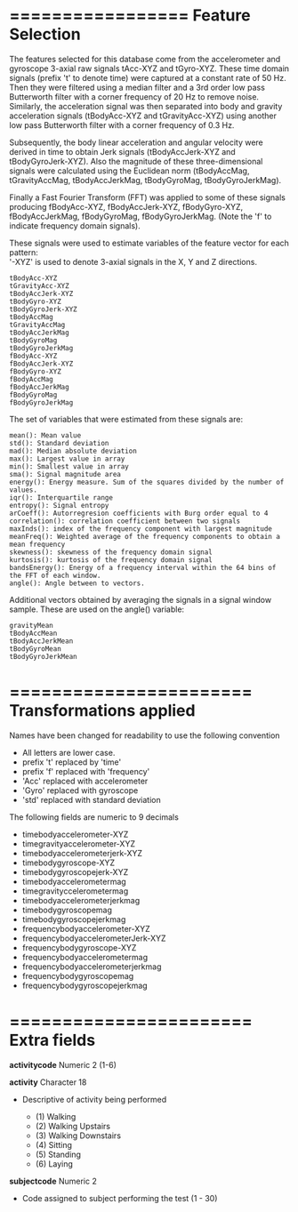 =================
Feature Selection 
=================

The features selected for this database come from the accelerometer and gyroscope 3-axial raw signals tAcc-XYZ and tGyro-XYZ. These time domain signals (prefix 't' to denote time) were captured at a constant rate of 50 Hz. Then they were filtered using a median filter and a 3rd order low pass Butterworth filter with a corner frequency of 20 Hz to remove noise. Similarly, the acceleration signal was then separated into body and gravity acceleration signals (tBodyAcc-XYZ and tGravityAcc-XYZ) using another low pass Butterworth filter with a corner frequency of 0.3 Hz. 

Subsequently, the body linear acceleration and angular velocity were derived in time to obtain Jerk signals (tBodyAccJerk-XYZ and tBodyGyroJerk-XYZ). Also the magnitude of these three-dimensional signals were calculated using the Euclidean norm (tBodyAccMag, tGravityAccMag, tBodyAccJerkMag, tBodyGyroMag, tBodyGyroJerkMag). 

Finally a Fast Fourier Transform (FFT) was applied to some of these signals producing fBodyAcc-XYZ, fBodyAccJerk-XYZ, fBodyGyro-XYZ, fBodyAccJerkMag, fBodyGyroMag, fBodyGyroJerkMag. (Note the 'f' to indicate frequency domain signals). 

These signals were used to estimate variables of the feature vector for each pattern:  
'-XYZ' is used to denote 3-axial signals in the X, Y and Z directions.

	tBodyAcc-XYZ
	tGravityAcc-XYZ
	tBodyAccJerk-XYZ
	tBodyGyro-XYZ
	tBodyGyroJerk-XYZ
	tBodyAccMag
	tGravityAccMag
	tBodyAccJerkMag
	tBodyGyroMag
	tBodyGyroJerkMag
	fBodyAcc-XYZ
	fBodyAccJerk-XYZ
	fBodyGyro-XYZ
	fBodyAccMag
	fBodyAccJerkMag
	fBodyGyroMag
	fBodyGyroJerkMag

The set of variables that were estimated from these signals are: 

	mean(): Mean value
	std(): Standard deviation
	mad(): Median absolute deviation 
	max(): Largest value in array
	min(): Smallest value in array
	sma(): Signal magnitude area
	energy(): Energy measure. Sum of the squares divided by the number of values. 
	iqr(): Interquartile range 
	entropy(): Signal entropy
	arCoeff(): Autorregresion coefficients with Burg order equal to 4
	correlation(): correlation coefficient between two signals
	maxInds(): index of the frequency component with largest magnitude
	meanFreq(): Weighted average of the frequency components to obtain a mean frequency
	skewness(): skewness of the frequency domain signal 
	kurtosis(): kurtosis of the frequency domain signal 
	bandsEnergy(): Energy of a frequency interval within the 64 bins of the FFT of each window.
	angle(): Angle between to vectors.

Additional vectors obtained by averaging the signals in a signal window sample. These are used on the angle() variable:

	gravityMean
	tBodyAccMean
	tBodyAccJerkMean
	tBodyGyroMean
	tBodyGyroJerkMean

=======================
Transformations applied
=======================

Names have been changed for readability to use the following convention

*	All letters are lower case.
*	prefix 't' replaced by 'time'
*	prefix 'f' replaced with 'frequency'
*	'Acc' replaced with accelerometer
*	'Gyro' replaced with gyroscope
*	'std' replaced with standard deviation

The following fields are numeric to 9 decimals

*	timebodyaccelerometer-XYZ
*	timegravityaccelerometer-XYZ
*	timebodyaccelerometerjerk-XYZ
*	timebodygyroscope-XYZ
*	timebodygyroscopejerk-XYZ
*	timebodyaccelerometermag
*	timegravityccelerometermag
*	timebodyaccelerometerjerkmag
*	timebodygyroscopemag
*	timebodygyroscopejerkmag
*	frequencybodyaccelerometer-XYZ
*	frequencybodyaccelerometerJerk-XYZ
*	frequencybodygyroscope-XYZ
*	frequencybodyaccelerometermag
*	frequencybodyaccelerometerjerkmag
*	frequencybodygyroscopemag
*	frequencybodygyroscopejerkmag


=======================
Extra fields
=======================

**activitycode**	Numeric 2 (1-6)

**activity**	Character 18
* Descriptive of activity being performed
 
	* (1) Walking
	* (2) Walking Upstairs
	* (3) Walking Downstairs
	* (4) Sitting
	* (5) Standing
	* (6) Laying
				
**subjectcode** 	Numeric 2
* Code assigned to subject performing the test (1 - 30)

